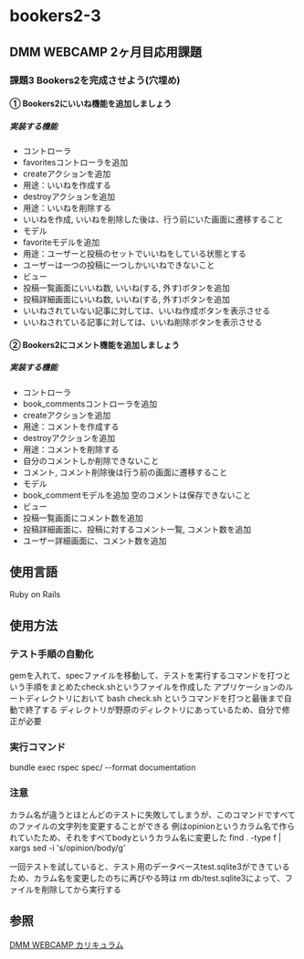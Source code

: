 # bookers2-3
## DMM WEBCAMP 2ヶ月目応用課題

### 課題3 Bookers2を完成させよう(穴埋め)

#### ① Bookers2にいいね機能を追加しましょう
##### 実装する機能
* コントローラ
* favoritesコントローラを追加
* createアクションを追加
* 用途：いいねを作成する
* destroyアクションを追加
* 用途：いいねを削除する
* いいねを作成, いいねを削除した後は、行う前にいた画面に遷移すること
* モデル
* favoriteモデルを追加
* 用途：ユーザーと投稿のセットでいいねをしている状態とする
* ユーザーは一つの投稿に一つしかいいねできないこと
* ビュー
* 投稿一覧画面にいいね数, いいね(する, 外す)ボタンを追加
* 投稿詳細画面にいいね数, いいね(する, 外す)ボタンを追加
* いいねされていない記事に対しては、いいね作成ボタンを表示させる
* いいねされている記事に対しては、いいね削除ボタンを表示させる

#### ② Bookers2にコメント機能を追加しましょう
##### 実装する機能
* コントローラ
* book_commentsコントローラを追加
* createアクションを追加
* 用途：コメントを作成する
* destroyアクションを追加
* 用途：コメントを削除する
* 自分のコメントしか削除できないこと
* コメント, コメント削除後は行う前の画面に遷移すること
* モデル
* book_commentモデルを追加 空のコメントは保存できないこと
* ビュー
* 投稿一覧画面にコメント数を追加
* 投稿詳細画面に、投稿に対するコメント一覧, コメント数を追加
* ユーザー詳細画面に、コメント数を追加

## 使用言語
Ruby on Rails

## 使用方法
### テスト手順の自動化
gemを入れて、specファイルを移動して、テストを実行するコマンドを打つという手順をまとめたcheck.shというファイルを作成した
アプリケーションのルートディレクトリにおいて
bash check.sh
というコマンドを打つと最後まで自動で終了する
ディレクトリが野原のディレクトリにあっているため、自分で修正が必要

### 実行コマンド
bundle exec rspec spec/ --format documentation

### 注意
カラム名が違うとほとんどのテストに失敗してしまうが、このコマンドですべてのファイルの文字列を変更することができる
例はopinionというカラム名で作られていたため、それをすべてbodyというカラム名に変更した
find . -type f | xargs sed -i 's/opinion/body/g'

一回テストを試していると、テスト用のデータベースtest.sqlite3ができているため、カラム名を変更したのちに再びやる時は
rm db/test.sqlite3によって、ファイルを削除してから実行する


## 参照
[DMM WEBCAMP カリキュラム](https://web-camp.online/lesson/curriculums)

